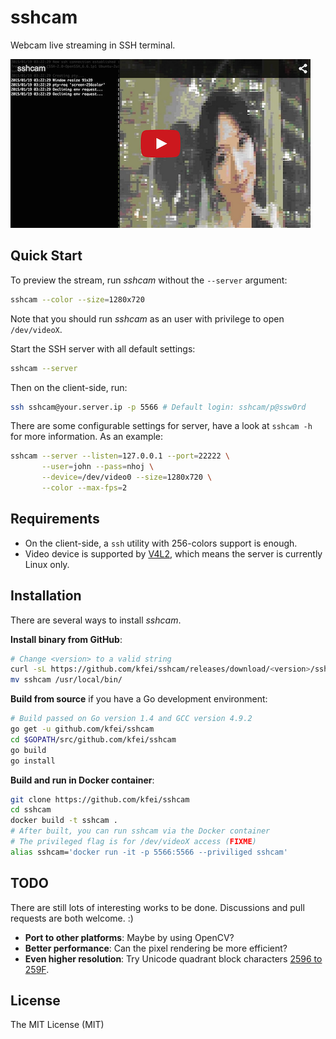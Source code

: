 # sshcam

Webcam live streaming in SSH terminal.

[![ScreenShot](screenshot.png?raw=true)](http://youtu.be/pAa-pGda9kY)

## Quick Start

To preview the stream, run *sshcam* without the `--server` argument:

```bash
sshcam --color --size=1280x720
```

Note that you should run *sshcam* as an user with privilege to open
`/dev/videoX`.

Start the SSH server with all default settings:

```bash
sshcam --server
```

Then on the client-side, run:

```bash
ssh sshcam@your.server.ip -p 5566 # Default login: sshcam/p@ssw0rd
```

There are some configurable settings for server, have a look at `sshcam -h` for
more information. As an example:

```bash
sshcam --server --listen=127.0.0.1 --port=22222 \
       --user=john --pass=nhoj \
       --device=/dev/video0 --size=1280x720 \
       --color --max-fps=2
```

## Requirements

  - On the client-side, a `ssh` utility with 256-colors support is enough.
  - Video device is supported by 
    [V4L2](https://www.kernel.org/doc/Documentation/video4linux/v4l2-framework.txt),
    which means the server is currently Linux only.

## Installation

There are several ways to install *sshcam*.

**Install binary from GitHub**:

```bash
# Change <version> to a valid string
curl -sL https://github.com/kfei/sshcam/releases/download/<version>/sshcam-x64.tar.bz | tar xj
mv sshcam /usr/local/bin/
```

**Build from source** if you have a Go development environment:

```bash
# Build passed on Go version 1.4 and GCC version 4.9.2
go get -u github.com/kfei/sshcam
cd $GOPATH/src/github.com/kfei/sshcam
go build
go install
```

**Build and run in Docker container**:

```bash
git clone https://github.com/kfei/sshcam
cd sshcam
docker build -t sshcam .
# After built, you can run sshcam via the Docker container
# The privileged flag is for /dev/videoX access (FIXME)
alias sshcam='docker run -it -p 5566:5566 --priviliged sshcam'
```

## TODO

There are still lots of interesting works to be done. Discussions and pull
requests are both welcome. :)

  - **Port to other platforms**: Maybe by using OpenCV?
  - **Better performance**: Can the pixel rendering be more efficient?
  - **Even higher resolution**: Try Unicode quadrant block characters [2596 to
    259F](http://www.alanwood.net/unicode/block_elements.html).

## License

The MIT License (MIT)
